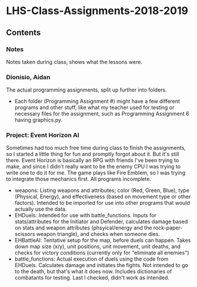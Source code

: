 # LHS-Class-Assignments-2018-2019
## Contents

### Notes
Notes taken during class, shows what the lessons were.

### Dionisio, Aidan
The actual programming assignments, split up further into folders.
* Each folder (Programming Assignment #) might have a few different programs and other stuff, like what my teacher used for testing or necessary files for the assignment, such as Programming Assignment 6 having graphics.py.

### Project: Event Horizon AI
Sometimes had too much free time during class to finish the assignments, so I started a little thing for fun and promptly forgot about it. But it's still there. Event Horizon is basically an RPG with friends I've been trying to make, and since I didn't really want to be the enemy CPU I was trying to write one to do it for me. The game plays like Fire Emblem, so I was trying to integrate those mechanics first. All programs incomplete.
* weapons: Listing weapons and attributes; color (Red, Green, Blue), type (Physical, Energy), and effectiveness (based on movement type or other factors). Intended to be imported for use into other programs that would actually use the data.
* EHDuels: Intended for use with battle_functions. Inputs for stats/attributes for the Initiator and Defender, calculates damage based on stats and weapon attributes (phsyical/energy and the rock-paper-scissors weapon triangle), and checks when someone dies.
* EHBattleAI: Tentative setup for the map, before duels can happen. Takes down map size (x/y), unit positions, unit movement, unit deaths, and checks for victory conditions (currently only for "eliminate all enemies")
* battle_functions: Actual execution of duels using the code from EHDuels. Calculates damage and initiates the fights. Not intended to go to the death, but that's what it does now. Includes dictionaries of combatants for testing. Last I checked, didn't work as intended.
